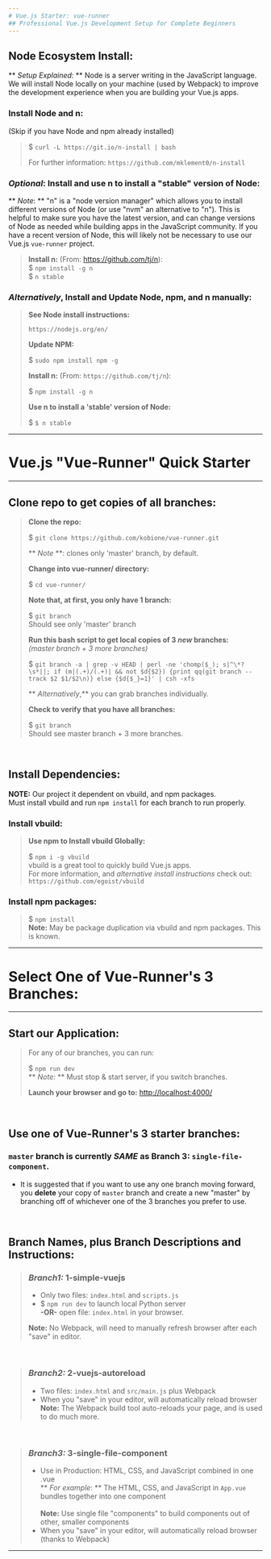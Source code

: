 ```yaml
---
# Vue.js Starter: vue-runner
## Professional Vue.js Development Setup for Complete Beginners
---
```


## Node Ecosystem Install:
** *Setup Explained:* ** Node is a server writing in the JavaScript language.  We will install Node locally on your machine (used by Webpack) to improve the development experience when you are building your Vue.js apps.
<br>

### Install Node and n:

(Skip if you have Node and npm already installed)

> $ `curl -L https://git.io/n-install | bash`
>
> For further information: `https://github.com/mklement0/n-install`

### *Optional*: Install and use n to install a "stable" version of Node:
** *Note*: **  "n" is a "node version manager" which allows you to install different versions of Node (or use "nvm" an alternative to "n").  This is helpful to make sure you have the latest version, and can change versions of Node as needed while building apps in the JavaScript community.  If you have a recent version of Node, this will likely not be necessary to use our Vue.js `vue-runner` project.
> 
> **Install n:** (From: https://github.com/tj/n):
> <br>
> $ `npm install -g n`
> <br>
> $ `n stable`


### *Alternatively*, Install and Update Node, npm, and n manually:
>   **See Node install instructions:** 
>
>   `https://nodejs.org/en/`
>
>   **Update NPM:**
>   
> $ `sudo npm install npm -g`
>
>   **Install n:** (From: `https://github.com/tj/n`):
>   
> $ `npm install -g n`
>
>   **Use n to install a 'stable' version of Node:**
>
> $ `$ n stable`


---
# Vue.js "Vue-Runner" Quick Starter

---

## Clone repo to get copies of all branches:

> **Clone the repo:**
> 
> $ `git clone https://github.com/kobione/vue-runner.git`
>
> ** *Note* **: clones only 'master' branch, by default.
> <br>
>
> **Change into vue-runner/ directory:**
> 
> $ `cd vue-runner/`
> <br>
>
> **Note that, at first, you only have 1 branch:**
> 
> $ `git branch`
> <br>
> Should see only 'master' branch
>
> **Run this bash script to get local copies of 3 *new* branches:**
> <br>
> *(master branch + 3 more branches)*
> 
> $ `git branch -a | grep -v HEAD | perl -ne 'chomp($_); s|^\*?\s*||; if (m|(.+)/(.+)| && not $d{$2}) {print qq(git branch --track $2 $1/$2\n)} else {$d{$_}=1}' | csh -xfs`
>
> ** *Alternatively*,** you can grab branches individually.
> <br>
>
> **Check to verify that you have all branches:**
> 
> $ `git branch`
> <br>
> Should see master branch + 3 more branches.

<br>


## Install Dependencies:
**NOTE:** Our project it dependent on vbuild, and npm packages.
<br>Must install vbuild and run `npm install` for each branch to run properly.
<br>

### **Install vbuild:**

> **Use npm to Install vbuild Globally:**
> 
>  $ `npm i -g vbuild`
> <br>
> vbuild is a great tool to quickly build Vue.js apps.
> <br>
> For more information, and *alternative install instructions* check out: `https://github.com/egoist/vbuild`
> <br>

### **Install npm packages:**
> 
>  $ `npm install`
> <br>
> **Note:** May be package duplication via vbuild and npm packages. This is known. 

---
# Select One of Vue-Runner's 3 Branches:
---

## **Start our Application:**

> For any of our branches, you can run:
> 
>  $ `npm run dev`
> <br>
> ** *Note:* ** Must stop & start server, if you switch branches.
> <br>
>
>  **Launch your browser and go to:** [http://localhost:4000/](http://localhost:4000/)
<br>


## **Use one of Vue-Runner's 3 starter branches:**


### `master` branch is currently *SAME* as Branch 3: `single-file-component`.

- It is suggested that if you want to use any one branch moving forward, you **delete**  your copy of `master` branch and create a new "master" by branching off of whichever one of the 3 branches you prefer to use.
<br>

## Branch Names, plus Branch Descriptions and Instructions:

> ### *Branch1:* 1-simple-vuejs
>
>   - Only two files: `index.html` and `scripts.js`
>     <br>
>   - $ `npm run dev` to launch local Python server
>     <br>
>          **-OR-** open file: `index.html` in your browser.
>     <br>
>
>   **Note:** No Webpack, will need to manually refresh browser after each "save" in editor.
> 
<br>

> ### *Branch2:* 2-vuejs-autoreload
>  
>   - Two files: `index.html` and `src/main.js` plus Webpack
>     <br>
>   - When you "save" in your editor, will automatically reload browser
>     <br>
>   **Note:** The Webpack build tool auto-reloads your page, and is used to do much more.
> 
<br>

> ### *Branch3:* 3-single-file-component
> 
>   - Use in Production: HTML, CSS, and JavaScript combined in one .vue
>     <br>
>     ** *For example*: ** The HTML, CSS, and JavaScript in `App.vue` bundles together into one component
>     <br>
>     <br>
>     **Note:** Use single file "components" to build components out of other, smaller components
>     <br> 
>   - When you "save" in your editor, will automatically reload browser (thanks to Webpack)
>     <br>

---